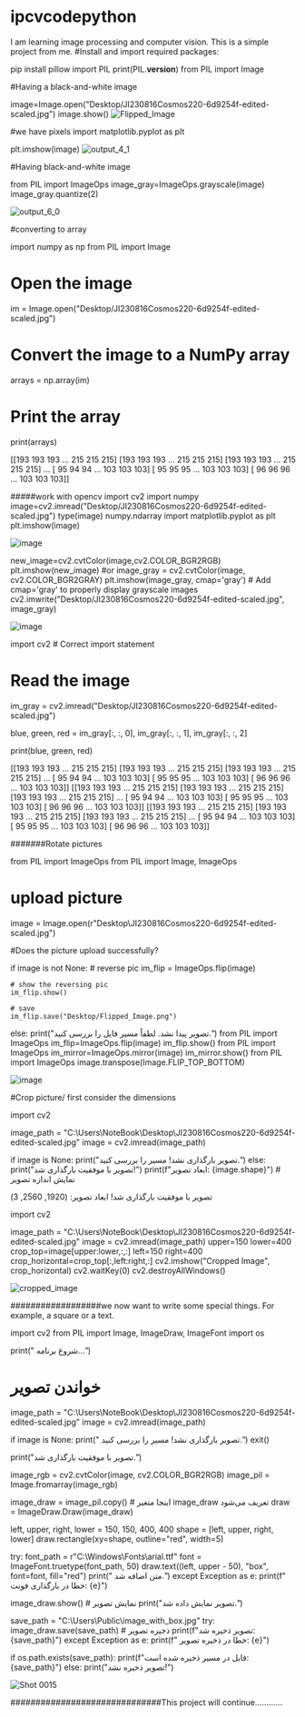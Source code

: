 # ipcvcodepython
I am learning image processing and computer vision. This is a simple project from me.
#Install and import required packages:

pip install pillow
import PIL
print(PIL.__version__)
from PIL import Image

#Having a black-and-white image

image=Image.open("Desktop/JI230816Cosmos220-6d9254f-edited-scaled.jpg")
image.show()
![Flipped_Image](https://github.com/user-attachments/assets/c69bcc8c-958b-4feb-a2b2-95a0b66bea71)

#we have pixels
import matplotlib.pyplot as plt

plt.imshow(image)
![output_4_1](https://github.com/user-attachments/assets/b46c1802-d5c6-4894-89f5-594a71ad5f01)

#Having black-and-white image 

from PIL import ImageOps
image_gray=ImageOps.grayscale(image)
image_gray.quantize(2)

![output_6_0](https://github.com/user-attachments/assets/ebe15283-9d55-4f7e-9a28-ca60c4e4a5f6)


#converting to array

import numpy as np
from PIL import Image

# Open the image
im = Image.open("Desktop/JI230816Cosmos220-6d9254f-edited-scaled.jpg")

# Convert the image to a NumPy array
arrays = np.array(im)

# Print the array
print(arrays)

[[193 193 193 ... 215 215 215]
 [193 193 193 ... 215 215 215]
 [193 193 193 ... 215 215 215]
 ...
 [ 95  94  94 ... 103 103 103]
 [ 95  95  95 ... 103 103 103]
 [ 96  96  96 ... 103 103 103]]



#####work with opencv
import cv2
import numpy
image=cv2.imread("Desktop/JI230816Cosmos220-6d9254f-edited-scaled.jpg")
type(image)
numpy.ndarray
import matplotlib.pyplot as plt 
plt.imshow(image)

![image](https://github.com/user-attachments/assets/a7e03b61-32f3-4206-8775-c22a63b1bd64)



new_image=cv2.cvtColor(image,cv2.COLOR_BGR2RGB)
plt.imshow(new_image)
#or
image_gray = cv2.cvtColor(image, cv2.COLOR_BGR2GRAY)
plt.imshow(image_gray, cmap='gray')  # Add cmap='gray' to properly display grayscale images
cv2.imwrite("Desktop/JI230816Cosmos220-6d9254f-edited-scaled.jpg", image_gray)

![image](https://github.com/user-attachments/assets/2161138b-2d18-4e85-9987-2790706936a6)



import cv2  # Correct import statement

# Read the image
im_gray = cv2.imread("Desktop/JI230816Cosmos220-6d9254f-edited-scaled.jpg")

blue, green, red = im_gray[:, :, 0], im_gray[:, :, 1], im_gray[:, :, 2]

print(blue, green, red)


[[193 193 193 ... 215 215 215]
 [193 193 193 ... 215 215 215]
 [193 193 193 ... 215 215 215]
 ...
 [ 95  94  94 ... 103 103 103]
 [ 95  95  95 ... 103 103 103]
 [ 96  96  96 ... 103 103 103]] [[193 193 193 ... 215 215 215]
 [193 193 193 ... 215 215 215]
 [193 193 193 ... 215 215 215]
 ...
 [ 95  94  94 ... 103 103 103]
 [ 95  95  95 ... 103 103 103]
 [ 96  96  96 ... 103 103 103]] [[193 193 193 ... 215 215 215]
 [193 193 193 ... 215 215 215]
 [193 193 193 ... 215 215 215]
 ...
 [ 95  94  94 ... 103 103 103]
 [ 95  95  95 ... 103 103 103]
 [ 96  96  96 ... 103 103 103]]




#######Rotate pictures


from PIL import ImageOps
from PIL import Image, ImageOps

# upload picture
image = Image.open(r"Desktop\JI230816Cosmos220-6d9254f-edited-scaled.jpg")

#Does the picture upload successfully?

if image is not None:
    # reverse pic
    im_flip = ImageOps.flip(image)
    
    # show the reversing pic
    im_flip.show()

    # save
    im_flip.save("Desktop/Flipped_Image.png")
else:
    print("تصویر پیدا نشد. لطفاً مسیر فایل را بررسی کنید.")
from PIL import ImageOps
im_flip=ImageOps.flip(image)
im_flip.show()
from PIL import ImageOps
im_mirror=ImageOps.mirror(image)
im_mirror.show()
from PIL import ImageOps
image.transpose(Image.FLIP_TOP_BOTTOM)

![image](https://github.com/user-attachments/assets/afc9cfdd-9f9d-4739-b811-8f1fff426525)


#Crop picture/ first consider the dimensions

import cv2

image_path = "C:\\Users\\NoteBook\\Desktop\\JI230816Cosmos220-6d9254f-edited-scaled.jpg"
image = cv2.imread(image_path)

if image is None:
    print("تصویر بارگذاری نشد! مسیر را بررسی کنید.")
else:
    print("تصویر با موفقیت بارگذاری شد!")
    print(f"ابعاد تصویر: {image.shape}")  # نمایش اندازه تصویر


تصویر با موفقیت بارگذاری شد!
ابعاد تصویر: (1920, 2560, 3)




import cv2

image_path = "C:\\Users\\NoteBook\\Desktop\\JI230816Cosmos220-6d9254f-edited-scaled.jpg"
image = cv2.imread(image_path)
upper=150
lower=400
crop_top=image[upper:lower,:,:]
left=150
right=400
crop_horizontal=crop_top[:,left:right,:]
cv2.imshow("Cropped Image", crop_horizontal)
cv2.waitKey(0)
cv2.destroyAllWindows()


![cropped_image](https://github.com/user-attachments/assets/abe6768d-beda-43be-9bc7-46884af77c44)



##################we now want to write some special things. For example, a square or a text.

import cv2
from PIL import Image, ImageDraw, ImageFont
import os

print(" شروع برنامه...")

# خواندن تصویر
image_path = "C:\\Users\\NoteBook\\Desktop\\JI230816Cosmos220-6d9254f-edited-scaled.jpg"
image = cv2.imread(image_path)

if image is None:
    print(" تصویر بارگذاری نشد! مسیر را بررسی کنید.")
    exit()

print("تصویر با موفقیت بارگذاری شد.")


image_rgb = cv2.cvtColor(image, cv2.COLOR_BGR2RGB)
image_pil = Image.fromarray(image_rgb)


image_draw = image_pil.copy()  # اینجا متغیر image_draw تعریف می‌شود
draw = ImageDraw.Draw(image_draw)


left, upper, right, lower = 150, 150, 400, 400
shape = [left, upper, right, lower]
draw.rectangle(xy=shape, outline="red", width=5)


try:
    font_path = r"C:\Windows\Fonts\arial.ttf"
    font = ImageFont.truetype(font_path, 50)
    draw.text((left, upper - 50), "box", font=font, fill="red")
    print(" متن اضافه شد.")
except Exception as e:
    print(f" خطا در بارگذاری فونت: {e}")


image_draw.show()  # نمایش تصویر
print("تصویر نمایش داده شد.")


save_path = "C:\\Users\\Public\\image_with_box.jpg"
try:
    image_draw.save(save_path)  # ذخیره تصویر
    print(f"تصویر ذخیره شد: {save_path}")
except Exception as e:
    print(f" خطا در ذخیره تصویر: {e}")


if os.path.exists(save_path):
    print(f"فایل در مسیر ذخیره شده است: {save_path}")
else:
    print("تصویر ذخیره نشد!")


![Shot 0015](https://github.com/user-attachments/assets/8bfcffbe-381f-472c-9e65-28cebf3e3715)





##############################This project will continue............
